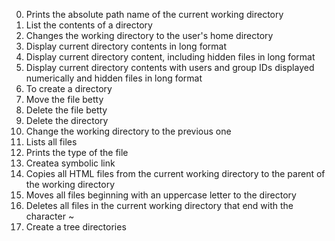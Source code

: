 0. Prints the absolute path name of the current working directory
1. List the contents of a directory
2. Changes the working directory to the user's home directory
3. Display current directory contents in long format
4. Display current directory content, including hidden files in long format
5. Display current directory contents with users and group IDs displayed numerically and hidden files in long format
6. To create a directory
7. Move the file betty
8. Delete the file betty
9. Delete the directory
10. Change the working directory to the previous one
11. Lists all files
12. Prints the type of the file
13. Createa symbolic link 
14. Copies all HTML files from the current working directory to the parent of the working directory
15. Moves all files beginning with an uppercase letter to the directory
16. Deletes all files in the current working directory that end with the character ~
17. Create a tree directories
